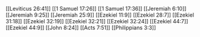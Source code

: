 [[Leviticus 26:41]]
[[1 Samuel 17:26]]
[[1 Samuel 17:36]]
[[Jeremiah 6:10]]
[[Jeremiah 9:25]]
[[Jeremiah 25:9]]
[[Ezekiel 11:9]]
[[Ezekiel 28:7]]
[[Ezekiel 31:18]]
[[Ezekiel 32:19]]
[[Ezekiel 32:21]]
[[Ezekiel 32:24]]
[[Ezekiel 44:7]]
[[Ezekiel 44:9]]
[[John 8:24]]
[[Acts 7:51]]
[[Philippians 3:3]]
